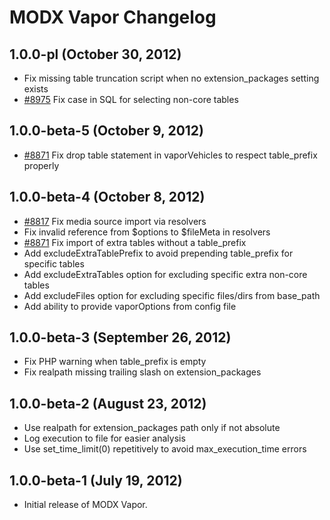 # MODX Vapor Changelog

## 1.0.0-pl (October 30, 2012)

- Fix missing table truncation script when no extension_packages setting exists
- [#8975](http://tracker.modx.com/issues/8975) Fix case in SQL for selecting non-core tables

## 1.0.0-beta-5 (October 9, 2012)

- [#8871](http://tracker.modx.com/issues/8871) Fix drop table statement in vaporVehicles to respect table_prefix properly

## 1.0.0-beta-4 (October 8, 2012)

- [#8817](http://tracker.modx.com/issues/8817) Fix media source import via resolvers
- Fix invalid reference from $options to $fileMeta in resolvers
- [#8871](http://tracker.modx.com/issues/8871) Fix import of extra tables without a table_prefix
- Add excludeExtraTablePrefix to avoid prepending table_prefix for specific tables
- Add excludeExtraTables option for excluding specific extra non-core tables
- Add excludeFiles option for excluding specific files/dirs from base_path
- Add ability to provide vaporOptions from config file

## 1.0.0-beta-3 (September 26, 2012)

- Fix PHP warning when table_prefix is empty
- Fix realpath missing trailing slash on extension_packages

## 1.0.0-beta-2 (August 23, 2012)

- Use realpath for extension_packages path only if not absolute
- Log execution to file for easier analysis
- Use set_time_limit(0) repetitively to avoid max_execution_time errors

## 1.0.0-beta-1 (July 19, 2012)

- Initial release of MODX Vapor.